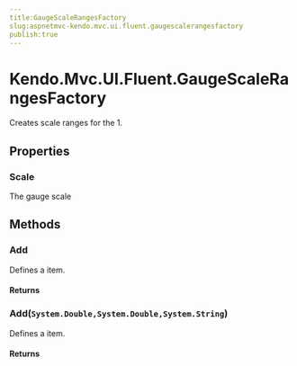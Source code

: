 ```yaml
---
title:GaugeScaleRangesFactory
slug:aspnetmvc-kendo.mvc.ui.fluent.gaugescalerangesfactory
publish:true
---
```


# Kendo.Mvc.UI.Fluent.GaugeScaleRangesFactory
Creates scale ranges for the 1.


## Properties
### Scale
The gauge scale



## Methods

### Add
Defines a item.



#### Returns




### Add(`System.Double,System.Double,System.String`)
Defines a item.



#### Returns





 
